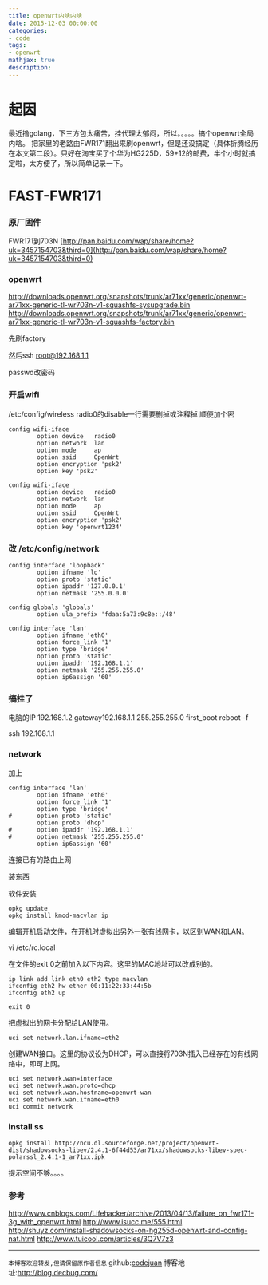 ```yaml
---
title: openwrt内啥内啥
date: 2015-12-03 00:00:00
categories:
- code
tags: 
- openwrt
mathjax: true
description: 
---
```



# 起因
最近撸golang，下三方包太痛苦，挂代理太郁闷，所以。。。。。搞个openwrt全局内啥。
把家里的老路由FWR171翻出来刷openwrt，但是还没搞定（具体折腾经历在本文第二段）。只好在淘宝买了个华为HG225D，59+12的邮费，半个小时就搞定啦，太方便了，所以简单记录一下。

<!--more-->

#


# FAST-FWR171
### 原厂固件
FWR171到703N
[http://pan.baidu.com/wap/share/home?uk=3457154703&third=0](http://pan.baidu.com/wap/share/home?uk=3457154703&third=0)

### openwrt
http://downloads.openwrt.org/snapshots/trunk/ar71xx/generic/openwrt-ar71xx-generic-tl-wr703n-v1-squashfs-sysupgrade.bin
http://downloads.openwrt.org/snapshots/trunk/ar71xx/generic/openwrt-ar71xx-generic-tl-wr703n-v1-squashfs-factory.bin

先刷factory

然后ssh root@192.168.1.1

passwd改密码

### 开启wifi

/etc/config/wireless  radio0的disable一行需要删掉或注释掉
顺便加个密
```
config wifi-iface
        option device   radio0
        option network  lan
        option mode     ap
        option ssid     OpenWrt
        option encryption 'psk2'
        option key 'psk2'  

config wifi-iface
        option device   radio0
        option network  lan
        option mode     ap
        option ssid     OpenWrt
        option encryption 'psk2'
        option key 'openwrt1234'

```

### 改 /etc/config/network
```
config interface 'loopback'
        option ifname 'lo'
        option proto 'static'
        option ipaddr '127.0.0.1'
        option netmask '255.0.0.0'

config globals 'globals'
        option ula_prefix 'fdaa:5a73:9c8e::/48'

config interface 'lan'
        option ifname 'eth0'
        option force_link '1'
        option type 'bridge'
        option proto 'static'
        option ipaddr '192.168.1.1'
        option netmask '255.255.255.0'
        option ip6assign '60'

```

### 搞挂了
电脑的IP  192.168.1.2  gateway192.168.1.1 255.255.255.0
first_boot
reboot -f

ssh 192.168.1.1

### network
加上
```
config interface 'lan'
        option ifname 'eth0'
        option force_link '1'
        option type 'bridge'
#       option proto 'static'
        option proto 'dhcp'
#       option ipaddr '192.168.1.1'
#       option netmask '255.255.255.0'
        option ip6assign '60'
```

连接已有的路由上网

装东西

软件安装

```
opkg update
opkg install kmod-macvlan ip
```

编辑开机启动文件，在开机时虚拟出另外一张有线网卡，以区别WAN和LAN。

vi /etc/rc.local
 

在文件的exit 0之前加入以下内容。这里的MAC地址可以改成别的。
```
ip link add link eth0 eth2 type macvlan
ifconfig eth2 hw ether 00:11:22:33:44:5b
ifconfig eth2 up
 
exit 0
```


把虚拟出的网卡分配给LAN使用。
```
uci set network.lan.ifname=eth2
```

创建WAN接口。这里的协议设为DHCP，可以直接将703N插入已经存在的有线网络中，即可上网。

```
uci set network.wan=interface
uci set network.wan.proto=dhcp
uci set network.wan.hostname=openwrt-wan
uci set network.wan.ifname=eth0
uci commit network
```


### install ss
```
opkg install http://ncu.dl.sourceforge.net/project/openwrt-dist/shadowsocks-libev/2.4.1-6f44d53/ar71xx/shadowsocks-libev-spec-polarssl_2.4.1-1_ar71xx.ipk
```
提示空间不够。。。。


### 参考
http://www.cnblogs.com/Lifehacker/archive/2013/04/13/failure_on_fwr171-3g_with_openwrt.html
http://www.isucc.me/555.html
http://shuyz.com/install-shadowsocks-on-hg255d-openwrt-and-config-nat.html
http://www.tuicool.com/articles/3Q7V7z3

----------------------------

`本博客欢迎转发,但请保留原作者信息`
github:[codejuan](https://github.com/CodeJuan)
博客地址:http://blog.decbug.com/

